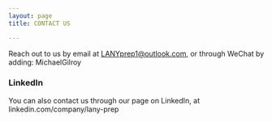 ```yaml
---
layout: page
title: CONTACT US

---
```


Reach out to us by email at LANYprep1@outlook.com, or through WeChat by adding: MichaelGilroy

### LinkedIn

You can also contact us through our page on LinkedIn, at linkedin.com/company/lany-prep


